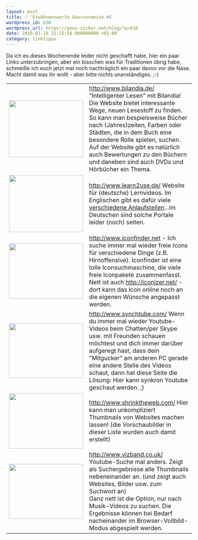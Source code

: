 ```yaml
---
layout: post
title: ! 'Erwähnenswerte Querverweise #6'
wordpress_id: 610
wordpress_url: https://ganz-sicher.net/blog/?p=610
date: 2010-01-18 22:15:54.000000000 +01:00
category: linktipps
---
```

Da ich es dieses Wochenende leider nicht geschafft habe, hier ein paar Links unterzubringen, aber ein bisschen was für Traditionen übrig habe, schmeiße ich euch jetzt mal noch nachträglich ein paar davon vor die Nase. Macht damit was ihr wollt - aber bitte nichts unanständiges. ;-)

<!--more-->
<table border="0" cellspacing="5">
<tbody>
<tr>
<td><img class="borderimg" title="bilandia" src="{{site.url}}/wp-content/uploads/bilania.jpeg" alt="" width="201" height="155" /></td>
<td><a href="http://www.bilandia.de/" target="_blank">http://www.bilandia.de/</a>
"Intelligenter Lesen" mit Bilandia! Die Website bietet interessante Wege, neuen Lesestoff zu finden. So kann man bespielsweise Bücher nach (Jahres)zeiten, Farben oder Städten, die in dem Buch eine besondere Rolle spielen, suchen. Auf der Website gibt es natürlich auch Bewertungen zu den Büchern und daneben sind auch DVDs und Hörbücher ein Thema.</td>
</tr>

<tr>
<td><img class="borderimg" title="learn2use" src="{{site.url}}/wp-content/uploads/learn2use.jpeg" alt="" width="201" height="155" /></td>
<td><a href="http://www.learn2use.de/">http://www.learn2use.de/</a>
Website für (deutsche) Lernvideos. Im Englischen gibt es dafür viele <a href="http://mashable.com/2007/05/14/video-howtos/">verschiedene Anlaufstellen</a>...im Deutschen sind solche Portale leider (noch) selten.</td>
</tr>

<tr>
<td>
<div>
<div><img class="borderimg" title="iconfinder" src="{{site.url}}/wp-content/uploads/iconfinder.jpeg" alt="" width="201" height="150" /></div>
</div></td>
<td><div>
<a href="http://www.iconfinder.net/">http://www.iconfinder.net</a> - Ich suche immer mal wieder freie Icons für verschiedene Dinge (z.B. Hirnoffensive). Iconfinder ist eine tolle Iconsuchmaschine, die viele freie Iconpakete zusammenfasst.
<div>Nett ist auch <a href="http://iconizer.net/">http://iconizer.net/</a> - dort kann das Icon online noch an die eigenen Wünsche angepasst werden.</div>
</div></td>
</tr>

<tr>
<td>
<div><img class="borderimg" title="synchtube" src="{{site.url}}/wp-content/uploads/synchtube.jpeg" alt="" width="201" height="149" /></div></td>
<td><a href="http://www.synchtube.com/">http://www.synchtube.com/</a>
Wenn du immer mal wieder Youtube-Videos beim Chatten/per Skype usw. mit Freunden schauen möchtest und dich immer darüber aufgeregt hast, dass dein "Mitgucker" am anderen PC gerade eine andere Stelle des Videos schaut, dann hat diese Seite die Lösung: Hier kann synkron Youtube geschaut werden. ;)</td>
</tr>

<tr>
<td><img class="borderimg" title="shrinktheweb" src="{{site.url}}/wp-content/uploads/shrinktheweb1.jpeg" alt="" width="201" height="150" /></td>
<td><a href=" http://www.shrinktheweb.com/" target="_blank">http://www.shrinktheweb.com/</a>
Hier kann man unkompliziert Thumbnails von Websites machen lassen! (die Vorschaubilder in dieser Liste wurden auch damit erstellt)</td>
</tr>

<tr>
<td>
<img class="borderimg" title="vizband" src="{{site.url}}/wp-content/uploads/vizband.jpeg" alt="" width="201" height="149" /></td>
<td>
<div><a href="http://www.vizband.co.uk/" target="_blank">http://www.vizband.co.uk/</a>
Youtube-Suche mal anders. Zeigt als Suchergebnisse alle Thumbnails nebeneinander an. (und zeigt auch Websites, Bilder usw. zum Suchwort an)</div>
<div>Ganz nett ist die Option, nur nach Musik-Videos zu suchen. Die Ergebnisse können bei Bedarf nacheinander im Browser-Vollbild-Modus abgespielt werden.</div></td>
</tr>
</tbody>
</table>

